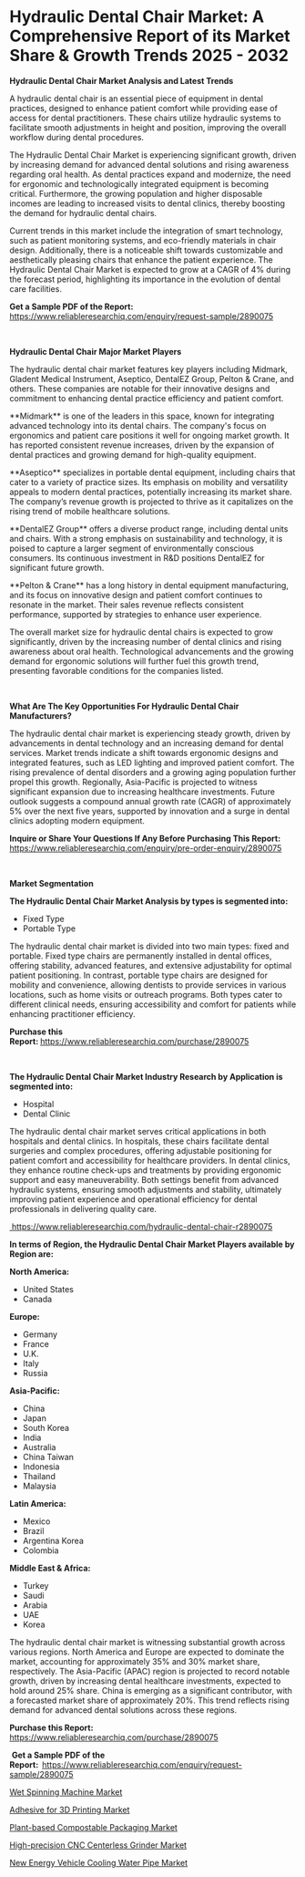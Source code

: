 <p><h1>Hydraulic Dental Chair Market: A Comprehensive Report of its Market Share & Growth Trends 2025 - 2032</h1></p><p><strong>Hydraulic Dental Chair Market Analysis and Latest Trends</strong></p>
<p><p>A hydraulic dental chair is an essential piece of equipment in dental practices, designed to enhance patient comfort while providing ease of access for dental practitioners. These chairs utilize hydraulic systems to facilitate smooth adjustments in height and position, improving the overall workflow during dental procedures. </p><p>The Hydraulic Dental Chair Market is experiencing significant growth, driven by increasing demand for advanced dental solutions and rising awareness regarding oral health. As dental practices expand and modernize, the need for ergonomic and technologically integrated equipment is becoming critical. Furthermore, the growing population and higher disposable incomes are leading to increased visits to dental clinics, thereby boosting the demand for hydraulic dental chairs.</p><p>Current trends in this market include the integration of smart technology, such as patient monitoring systems, and eco-friendly materials in chair design. Additionally, there is a noticeable shift towards customizable and aesthetically pleasing chairs that enhance the patient experience. The Hydraulic Dental Chair Market is expected to grow at a CAGR of 4% during the forecast period, highlighting its importance in the evolution of dental care facilities.</p></p>
<p><strong>Get a Sample PDF of the Report:&nbsp;</strong> <a href="https://www.reliableresearchiq.com/enquiry/request-sample/2890075?utm_campaign=1140&utm_medium=2&utm_source=Github&utm_content=ia&utm_term=14032025&utm_id=hydraulic-dental-chair">https://www.reliableresearchiq.com/enquiry/request-sample/2890075</a></p>
<p>&nbsp;</p>
<p><strong>Hydraulic Dental Chair Major Market Players</strong></p>
<p><p>The hydraulic dental chair market features key players including Midmark, Gladent Medical Instrument, Aseptico, DentalEZ Group, Pelton & Crane, and others. These companies are notable for their innovative designs and commitment to enhancing dental practice efficiency and patient comfort.</p><p>**Midmark** is one of the leaders in this space, known for integrating advanced technology into its dental chairs. The company's focus on ergonomics and patient care positions it well for ongoing market growth. It has reported consistent revenue increases, driven by the expansion of dental practices and growing demand for high-quality equipment.</p><p>**Aseptico** specializes in portable dental equipment, including chairs that cater to a variety of practice sizes. Its emphasis on mobility and versatility appeals to modern dental practices, potentially increasing its market share. The company’s revenue growth is projected to thrive as it capitalizes on the rising trend of mobile healthcare solutions.</p><p>**DentalEZ Group** offers a diverse product range, including dental units and chairs. With a strong emphasis on sustainability and technology, it is poised to capture a larger segment of environmentally conscious consumers. Its continuous investment in R&D positions DentalEZ for significant future growth.</p><p>**Pelton & Crane** has a long history in dental equipment manufacturing, and its focus on innovative design and patient comfort continues to resonate in the market. Their sales revenue reflects consistent performance, supported by strategies to enhance user experience.</p><p>The overall market size for hydraulic dental chairs is expected to grow significantly, driven by the increasing number of dental clinics and rising awareness about oral health. Technological advancements and the growing demand for ergonomic solutions will further fuel this growth trend, presenting favorable conditions for the companies listed.</p></p>
<p>&nbsp;</p>
<p><strong>What Are The Key Opportunities For Hydraulic Dental Chair Manufacturers?</strong></p>
<p><p>The hydraulic dental chair market is experiencing steady growth, driven by advancements in dental technology and an increasing demand for dental services. Market trends indicate a shift towards ergonomic designs and integrated features, such as LED lighting and improved patient comfort. The rising prevalence of dental disorders and a growing aging population further propel this growth. Regionally, Asia-Pacific is projected to witness significant expansion due to increasing healthcare investments. Future outlook suggests a compound annual growth rate (CAGR) of approximately 5% over the next five years, supported by innovation and a surge in dental clinics adopting modern equipment.</p></p>
<p><strong>Inquire or Share Your Questions If Any Before Purchasing This Report:</strong> <a href="https://www.reliableresearchiq.com/enquiry/pre-order-enquiry/2890075?utm_campaign=1140&utm_medium=2&utm_source=Github&utm_content=ia&utm_term=14032025&utm_id=hydraulic-dental-chair">https://www.reliableresearchiq.com/enquiry/pre-order-enquiry/2890075</a></p>
<p>&nbsp;</p>
<p><strong>Market Segmentation</strong></p>
<p><strong>The Hydraulic Dental Chair Market Analysis by types is segmented into:</strong></p>
<p><ul><li>Fixed Type</li><li>Portable Type</li></ul></p>
<p><p>The hydraulic dental chair market is divided into two main types: fixed and portable. Fixed type chairs are permanently installed in dental offices, offering stability, advanced features, and extensive adjustability for optimal patient positioning. In contrast, portable type chairs are designed for mobility and convenience, allowing dentists to provide services in various locations, such as home visits or outreach programs. Both types cater to different clinical needs, ensuring accessibility and comfort for patients while enhancing practitioner efficiency.</p></p>
<p><strong>Purchase this Report:&nbsp;</strong><a href="https://www.reliableresearchiq.com/purchase/2890075?utm_campaign=1140&utm_medium=2&utm_source=Github&utm_content=ia&utm_term=14032025&utm_id=hydraulic-dental-chair">https://www.reliableresearchiq.com/purchase/2890075</a></p>
<p>&nbsp;</p>
<p><strong>The Hydraulic Dental Chair Market Industry Research by Application is segmented into:</strong></p>
<p><ul><li>Hospital</li><li>Dental Clinic</li></ul></p>
<p><p>The hydraulic dental chair market serves critical applications in both hospitals and dental clinics. In hospitals, these chairs facilitate dental surgeries and complex procedures, offering adjustable positioning for patient comfort and accessibility for healthcare providers. In dental clinics, they enhance routine check-ups and treatments by providing ergonomic support and easy maneuverability. Both settings benefit from advanced hydraulic systems, ensuring smooth adjustments and stability, ultimately improving patient experience and operational efficiency for dental professionals in delivering quality care.</p></p>
<p><a href="https://www.reliableresearchiq.com/hydraulic-dental-chair-r2890075?utm_campaign=1140&utm_medium=2&utm_source=Github&utm_content=ia&utm_term=14032025&utm_id=hydraulic-dental-chair">&nbsp;https://www.reliableresearchiq.com/hydraulic-dental-chair-r2890075</a></p>
<p><strong>In terms of Region, the Hydraulic Dental Chair Market Players available by Region are:</strong></p>
<p>
    <p> <strong> North America: </strong>
        <ul>
            <li>United States</li>
            <li>Canada</li>
        </ul>
        </p> 
    <p> <strong> Europe: </strong>
        <ul>
            <li>Germany</li>
            <li>France</li>
            <li>U.K.</li>
            <li>Italy</li>
            <li>Russia</li>
        </ul>
        </p> 
    <p> <strong> Asia-Pacific: </strong>
        <ul>
            <li>China</li>
            <li>Japan</li>
            <li>South Korea</li>
            <li>India</li>
            <li>Australia</li>
            <li>China Taiwan</li>
            <li>Indonesia</li>
            <li>Thailand</li>
            <li>Malaysia</li>
        </ul>
        </p> 
    <p> <strong> Latin America: </strong>
        <ul>
            <li>Mexico</li>
            <li>Brazil</li>
            <li>Argentina Korea</li>
            <li>Colombia</li>
        </ul>
        </p> 
    <p> <strong> Middle East & Africa: </strong>
        <ul>
            <li>Turkey</li>
            <li>Saudi</li>
            <li>Arabia</li>
            <li>UAE</li>
            <li>Korea</li>
        </ul>
    </p>
    </p>
<p><p>The hydraulic dental chair market is witnessing substantial growth across various regions. North America and Europe are expected to dominate the market, accounting for approximately 35% and 30% market share, respectively. The Asia-Pacific (APAC) region is projected to record notable growth, driven by increasing dental healthcare investments, expected to hold around 25% share. China is emerging as a significant contributor, with a forecasted market share of approximately 20%. This trend reflects rising demand for advanced dental solutions across these regions.</p></p>
<p><strong>Purchase this Report: </strong><a href="https://www.reliableresearchiq.com/purchase/2890075?utm_campaign=1140&utm_medium=2&utm_source=Github&utm_content=ia&utm_term=14032025&utm_id=hydraulic-dental-chair">https://www.reliableresearchiq.com/purchase/2890075</a></p>
<p>&nbsp;<strong>Get a Sample PDF of the Report:&nbsp;&nbsp;</strong><a href="https://www.reliableresearchiq.com/enquiry/request-sample/2890075?utm_campaign=1140&utm_medium=2&utm_source=Github&utm_content=ia&utm_term=14032025&utm_id=hydraulic-dental-chair">https://www.reliableresearchiq.com/enquiry/request-sample/2890075</a></p>
<p><strong></strong></p>
<p><p><a href="https://github.com/alefermeivys/Market-Research-Report-List-1/blob/main/wet-spinning-machine-market.md?utm_campaign=1140&utm_medium=2&utm_source=Github&utm_content=ia&utm_term=14032025&utm_id=hydraulic-dental-chair">Wet Spinning Machine Market</a></p><p><a href="https://github.com/dusektwinec3/Market-Research-Report-List-1/blob/main/adhesive-for-3d-printing-market.md?utm_campaign=1140&utm_medium=2&utm_source=Github&utm_content=ia&utm_term=14032025&utm_id=hydraulic-dental-chair">Adhesive for 3D Printing Market</a></p><p><a href="https://github.com/jaspartatin/Market-Research-Report-List-1/blob/main/plant-based-compostable-packaging-market.md?utm_campaign=1140&utm_medium=2&utm_source=Github&utm_content=ia&utm_term=14032025&utm_id=hydraulic-dental-chair">Plant-based Compostable Packaging Market</a></p><p><a href="https://github.com/toghojbeinta/Market-Research-Report-List-1/blob/main/high-precision-cnc-centerless-grinder-market.md?utm_campaign=1140&utm_medium=2&utm_source=Github&utm_content=ia&utm_term=14032025&utm_id=hydraulic-dental-chair">High-precision CNC Centerless Grinder Market</a></p><p><a href="https://github.com/jullselai/Market-Research-Report-List-1/blob/main/new-energy-vehicle-cooling-water-pipe-market.md?utm_campaign=1140&utm_medium=2&utm_source=Github&utm_content=ia&utm_term=14032025&utm_id=hydraulic-dental-chair">New Energy Vehicle Cooling Water Pipe Market</a></p></p>